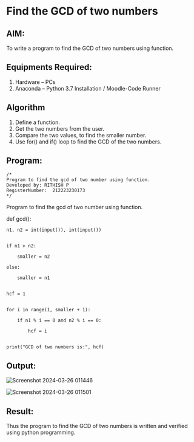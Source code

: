 # Find the GCD of two numbers

## AIM:
To write a program to find the GCD of two numbers using function.

## Equipments Required:
1. Hardware – PCs
2. Anaconda – Python 3.7 Installation / Moodle-Code Runner

## Algorithm
1. Define a function.
2. Get the two numbers from the user.
3. Compare the two values, to find the smaller number.
4. Use for() and if() loop to find the GCD of the two numbers.

## Program:
```
/*
Program to find the gcd of two number using function.
Developed by: RITHISH P
RegisterNumber:  212223230173
*/
```
Program to find the gcd of two number using function.

def gcd():

    n1, n2 = int(input()), int(input())
    

    if n1 > n2:
    
        smaller = n2
        
    else:
    
        smaller = n1
        

    hcf = 1
    

    for i in range(1, smaller + 1):
    
        if n1 % i == 0 and n2 % i == 0:
        
            hcf = i
            

    print("GCD of two numbers is:", hcf)
    


## Output:
 ![Screenshot 2024-03-26 011446](https://github.com/RITHISHlearn/GCD-of-two-numbers/assets/145446645/b0f27c12-3d10-4b53-8efb-3b5f87e47a7c)

![Screenshot 2024-03-26 011501](https://github.com/RITHISHlearn/GCD-of-two-numbers/assets/145446645/ba0060ef-f50b-4d94-8362-ccf3d4f65552)


## Result:
Thus the program to find the GCD of two numbers is written and verified using python programming.
